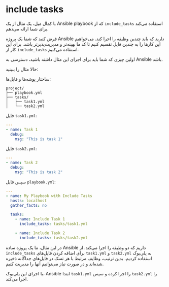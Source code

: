 # include tasks
با کمال میل، یک مثال از یک Ansible playbook که از `include_tasks` استفاده می‌کند برای شما ارائه می‌دهم.

فرض کنید که شما یک پروژه Ansible دارید که باید چندین وظیفه را اجرا کند. می‌خواهیم این کارها را به چندین فایل تقسیم کنیم تا کد ما بهینه‌تر و مدیریت‌پذیرتر باشد. برای این کار از `include_tasks` استفاده می‌کنیم.

اولین چیزی که شما باید برای اجرای این مثال داشته باشید، دسترسی به Ansible باشد.

حالا مثال را ببینید:

ساختار پوشه‌ها و فایل‌ها:

```
project/
├── playbook.yml
├── tasks/
│   ├── task1.yml
│   └── task2.yml
```

فایل `task1.yml`:

```yaml
---
- name: Task 1
  debug:
    msg: "This is task 1"
```

فایل `task2.yml`:

```yaml
---
- name: Task 2
  debug:
    msg: "This is task 2"
```

سپس فایل `playbook.yml`:

```yaml
---
- name: My Playbook with Include Tasks
  hosts: localhost
  gather_facts: no

  tasks:
    - name: Include Task 1
      include_tasks: tasks/task1.yml

    - name: Include Task 2
      include_tasks: tasks/task2.yml
```

در این مثال، ما یک پروژه ساده Ansible داریم که دو وظیفه را اجرا می‌کند. از `include_tasks` برای اضافه کردن فایل‌های `task1.yml` و `task2.yml` به پلی‌بوک استفاده کردیم. بدین ترتیب، وظایف مرتبط با هر تسک در فایل‌های جداگانه ذخیره شده‌اند و در صورت نیاز می‌توانیم آنها را مدیریت کنیم.

با اجرای این پلی‌بوک، Ansible ابتدا `task1.yml` را اجرا کرده و سپس `task2.yml` را اجرا می‌کند.
